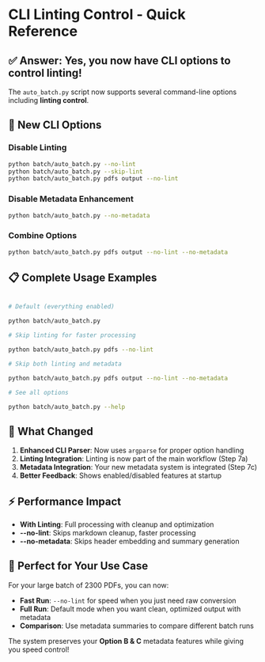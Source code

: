 # CLI Linting Control - Quick Reference

## ✅ **Answer: Yes, you now have CLI options to control linting!**

The `auto_batch.py` script now supports several command-line options including **linting control**.

## 🔧 **New CLI Options**

### **Disable Linting**

```bash
python batch/auto_batch.py --no-lint
python batch/auto_batch.py --skip-lint
python batch/auto_batch.py pdfs output --no-lint
```

### **Disable Metadata Enhancement**

```bash
python batch/auto_batch.py --no-metadata
```

### **Combine Options**

```bash
python batch/auto_batch.py pdfs output --no-lint --no-metadata
```

## 📋 **Complete Usage Examples**

```bash

# Default (everything enabled)

python batch/auto_batch.py

# Skip linting for faster processing

python batch/auto_batch.py pdfs --no-lint

# Skip both linting and metadata

python batch/auto_batch.py pdfs output --no-lint --no-metadata

# See all options

python batch/auto_batch.py --help
```

## 🚀 **What Changed**

1. **Enhanced CLI Parser**: Now uses `argparse` for proper option handling
2. **Linting Integration**: Linting is now part of the main workflow (Step 7a)
3. **Metadata Integration**: Your new metadata system is integrated (Step 7c)
4. **Better Feedback**: Shows enabled/disabled features at startup

## ⚡ **Performance Impact**

- **With Linting**: Full processing with cleanup and optimization
- **--no-lint**: Skips markdown cleanup, faster processing
- **--no-metadata**: Skips header embedding and summary generation

## 🎯 **Perfect for Your Use Case**

For your large batch of 2300 PDFs, you can now:
- **Fast Run**: `--no-lint` for speed when you just need raw conversion
- **Full Run**: Default mode when you want clean, optimized output with metadata
- **Comparison**: Use metadata summaries to compare different batch runs

The system preserves your **Option B & C** metadata features while giving you speed control!
